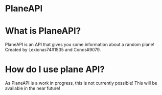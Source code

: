 # PlaneAPI



# What is PlaneAPI?
PlaneAPI is an API that gives you some information about a random plane! Created by Lexionas74#1535 and Conos#9079.



# How do I use plane API?
As PlaneAPI is a work in progress, this is not currently possible! This will be available in the near future!





